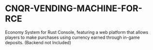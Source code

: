 # CNQR-VENDING-MACHINE-FOR-RCE
Economy System for Rust Console, featuring a web platform that allows players to make purchases using currency earned through in-game deposits. (Backend not Included)
